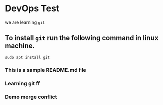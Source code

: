 # DevOps Test
we are learning `git`

## To install `git` run the following command in linux machine.
`sudo apt install git`

### This is a sample README.md file
### Learning git ff
### Demo merge conflict
